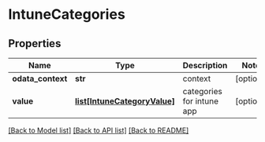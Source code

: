 # IntuneCategories

## Properties
Name | Type | Description | Notes
------------ | ------------- | ------------- | -------------
**odata_context** | **str** | context | [optional] 
**value** | [**list[IntuneCategoryValue]**](IntuneCategoryValue.md) | categories for intune app | [optional] 

[[Back to Model list]](../README.md#documentation-for-models) [[Back to API list]](../README.md#documentation-for-api-endpoints) [[Back to README]](../README.md)

